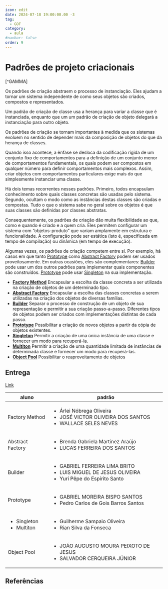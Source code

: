 ```yaml
---
icon: edit
date: 2024-07-18 19:00:00.00 -3
tag:
  - GOF
category:
  - aula
#navbar: false
order: 9
---
```


# Padrões de projeto criacionais

[^GAMMA]

Os padrões de criação abstraem o processo de instanciação. Eles ajudam a tornar um sistema independente de como seus objetos são criados, compostos e representados.

Um padrão de criação de classe usa a herança para variar a classe que é instanciada, enquanto que um um padrão de criação de objeto delegará a instanciação para outro objeto.

Os padrões de criação se tornam importantes à medida que os sistemas evoluem no sentido de depender mais da composição de objetos do que da herança de classes.

Quando isso acontece, a ênfase se desloca da codificação rígida de um conjunto fixo de comportamentos para a definição de um conjunto menor de comportamentos fundamentais, os quais podem ser compostos em qualquer número para definir comportamentos mais complexos. Assim, criar objetos com comportamentos particulares exige mais do que simplesmente instanciar uma classe.

Há dois temas recorrentes nesses padrões. Primeiro, todos encapsulam conhecimento sobre quais classes concretas são usadas pelo sistema. Segundo, ocultam o modo como as instâncias destas classes são criadas e compostas. Tudo o que o sistema sabe no geral sobre os objetos é que suas classes são definidas por classes abstratas.

Consequentemente, os padrões de criação dão muita flexibilidade ao que, como e quando é criado e a quem cria. Eles permitem configurar um sistema com “objetos-produto” que variam amplamente em estrutura e funcionalidade. A configuração pode ser estática (isto é, especificada em tempo de compilação) ou dinâmica (em tempo de execução).


Algumas vezes, os padrões de criação competem entre si. Por exemplo, há casos em que tanto [Prototype](Prototype.md) como [Abstract Factory](Abstract_Factory.md) podem ser usados proveitosamente. Em outras ocasiões, eles são complementares: [Builder](Builder.md) pode usar um dos outros padrões para implementar quais componentes são construídos. [Prototype](Prototype.md) pode usar [Singleton](Singleton.md) na sua implementação.

- **[Factory Method](Factory_Method.md)** Encapsular a escolha da classe concreta a ser utilizada na criação de objetos de um determinado tipo.
- **[Abstract Factory](Abstract_Factory.md)** Encapsular a escolha das classes concretas a serem utilizadas na criação dos objetos de diversas famílias.
- **[Builder](Builder.md)** Separar o processo de construção de um objeto de sua representação e permitir a sua criação passo-a-passo. Diferentes tipos de objetos podem ser criados com implementações distintas de cada passo.
- **[Prototype](Prototype.md)** Possibilitar a criação de novos objetos a partir da cópia de objetos existentes.
- **[Singleton](Singleton.md)** Permitir a criação de uma única instância de uma classe e fornecer um modo para recuperá-la.
- **[Multiton](Multiton.md)** Permitir a criação de uma quantidade limitada de instâncias de determinada classe e fornecer um modo para recuperá-las.
- **[Object Pool](Object_Pool.md)** Possibilitar o reaproveitamento de objetos


## Entrega

[Link](https://classroom.github.com/a/rIyLB1fD)

|aluno|padrão|
|--|--|
|Factory Method|<ul><li>Árlei Nóbrega Oliveira</li><li>JOSÉ VICTOR OLIVEIRA DOS SANTOS</li><li>WALLACE SELES NEVES</li><ul>|
|Abstract Factory|<ul><li>Brenda Gabriela Martinez Araújo </li><li>LUCAS FERREIRA DOS SANTOS</li><ul>|
|Builder|<ul><li>GABRIEL FERREIRA LIMA BRITO </li><li>LUIS MIGUEL DE JESUS OLIVEIRA</li><li>Yuri Pêpe do Espírito Santo</li><ul>|
|Prototype| <ul><li>GABRIEL MOREIRA BISPO SANTOS</li><li>Pedro Carlos de Gois Barros Santos</li><ul>|
|<ul><li>Singleton</li><li>Multiton</li><ul>|<ul><li>Guilherme Sampaio Oliveira</li><li>Rian Silva da Fonseca</li><ul>|
|Object Pool|<ul><li>JOÃO AUGUSTO MOURA PEIXOTO DE JESUS</li><li>SALVADOR CERQUEIRA JÚNIOR</li><ul>|

## Referências

<!-- @include: ../../includes/bib.md -->